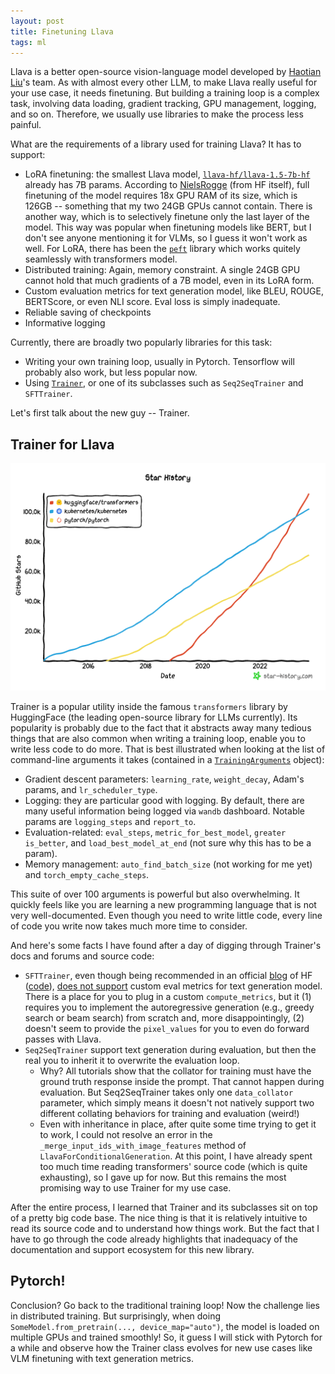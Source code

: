 ```yaml
---
layout: post
title: Finetuning Llava
tags: ml
---
```


Llava is a better open-source vision-language model developed by [Haotian Liu](https://hliu.cc/)'s team. As with almost every other LLM, to make Llava really useful for your use case, it needs finetuning. But building a training loop is a complex task, involving data loading, gradient tracking, GPU management, logging, and so on. Therefore, we usually use libraries to make the process less painful.

What are the requirements of a library used for training Llava? It has to support:
- LoRA finetuning: the smallest Llava model, [`llava-hf/llava-1.5-7b-hf`](https://huggingface.co/llava-hf/llava-1.5-7b-hf/discussions/6) already has 7B params. According to [NielsRogge](https://github.com/NielsRogge/Transformers-Tutorials/blob/master/LLaVa/Fine_tune_LLaVa_on_a_custom_dataset_(with_PyTorch_Lightning).ipynb) (from HF itself), full finetuning of the model requires 18x GPU RAM of its size, which is 126GB -- something that my two 24GB GPUs cannot contain. There is another way, which is to selectively finetune only the last layer of the model. This way was popular when finetuning models like BERT, but I don't see anyone mentioning it for VLMs, so I guess it won't work as well. For LoRA, there has been the [`peft`](https://huggingface.co/docs/peft/index) library which works quitely seamlessly with transformers model.
- Distributed training: Again, memory constraint. A single 24GB GPU cannot hold that much gradients of a 7B model, even in its LoRA form.
- Custom evaluation metrics for text generation model, like BLEU, ROUGE, BERTScore, or even NLI score. Eval loss is simply inadequate.
- Reliable saving of checkpoints
- Informative logging

Currently, there are broadly two popularly libraries for this task:
- Writing your own training loop, usually in Pytorch. Tensorflow will probably also work, but less popular now.
- Using [`Trainer`](https://huggingface.co/docs/transformers/en/main_classes/trainer), or one of its subclasses such as `Seq2SeqTrainer` and `SFTTrainer`.

Let's first talk about the new guy -- Trainer.

## Trainer for Llava

![](/assets/transformers-stars.png)

Trainer is a popular utility inside the famous `transformers` library by HuggingFace (the leading open-source library for LLMs currently). Its popularity is probably due to the fact that it abstracts away many tedious things that are also common when writing a training loop, enable you to write less code to do more. That is best illustrated when looking at the list of command-line arguments it takes (contained in a [`TrainingArguments`](https://huggingface.co/docs/transformers/v4.45.1/en/main_classes/trainer#transformers.TrainingArguments) object):
- Gradient descent parameters: `learning_rate`, `weight_decay`, Adam's params, and `lr_scheduler_type`.
- Logging: they are particular good with logging. By default, there are many useful information being logged via `wandb` dashboard. Notable params are `logging_steps` and `report_to`.
- Evaluation-related: `eval_steps`, `metric_for_best_model`, `greater is_better`, and `load_best_model_at_end` (not sure why this has to be a param).
- Memory management: `auto_find_batch_size` (not working for me yet) and `torch_empty_cache_steps`.

This suite of over 100 arguments is powerful but also overwhelming. It quickly feels like you are learning a new programming language that is not very well-documented. Even though you need to write little code, every line of code you write now takes much more time to consider.

And here's some facts I have found after a day of digging through Trainer's docs and forums and source code:
- `SFTTrainer`, even though being recommended in an official [blog](https://huggingface.co/blog/vlms) of HF ([code](https://github.com/huggingface/trl/blob/main/examples/scripts/sft_vlm.py)), [does not support](https://github.com/huggingface/trl/issues/862) custom eval metrics for text generation model. There is a place for you to plug in a custom `compute_metrics`, but it (1) requires you to implement the autoregressive generation (e.g., greedy search or beam search) from scratch and, more disappointingly, (2) doesn't seem to provide the `pixel_values` for you to even do forward passes with Llava. 
- `Seq2SeqTrainer` support text generation during evaluation, but then the real you to inherit it to overwrite the evaluation loop. 
  - Why? All tutorials show that the collator for training must have the ground truth response inside the prompt. That cannot happen during evaluation. But Seq2SeqTrainer takes only one `data_collator` parameter, which simply means it doesn't not natively support two different collating behaviors for training and evaluation (weird!) 
  - Even with inheritance in place, after quite some time trying to get it to work, I could not resolve an error in the `_merge_input_ids_with_image_features` method of `LlavaForConditionalGeneration`. At this point, I have already spent too much time reading transformers' source code (which is quite exhausting), so I gave up for now. But this remains the most promising way to use Trainer for my use case.

After the entire process, I learned that Trainer and its subclasses sit on top of a pretty big code base. The nice thing is that it is relatively intuitive to read its source code and to understand how things work. But the fact that I have to go through the code already highlights that inadequacy of the documentation and support ecosystem for this new library. 

## Pytorch!

Conclusion? Go back to the traditional training loop! Now the challenge lies in distributed training. But surprisingly, when doing `SomeModel.from_pretrain(..., device_map="auto")`, the model is loaded on multiple GPUs and trained smoothly! So, it guess I will stick with Pytorch for a while and observe how the Trainer class evolves for new use cases like VLM finetuning with text generation metrics.
